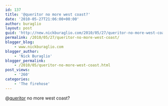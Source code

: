 ```yaml
---
id: 137
title: '@queritor no more west coast?'
date: '2010-05-27T21:06:00+00:00'
author: buraglio
layout: post
guid: 'http://new.nickburaglio.com/2010/05/27/queritor-no-more-west-coast/'
permalink: /2010/05/27/queritor-no-more-west-coast/
blogger_blog:
    - www.nickburaglio.com
blogger_author:
    - 'Nick Buraglio'
blogger_permalink:
    - /2010/05/queritor-no-more-west-coast.html
post_views:
    - '260'
categories:
    - 'The firehose'
---
```


@[queritor](http://twitter.com/queritor) no more west coast?